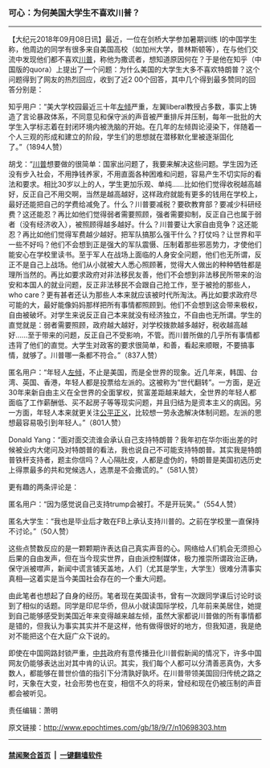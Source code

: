 ### 可心：为何美国大学生不喜欢川普？
------------------------

<p>【大纪元2018年09月08日讯】最近，一位在剑桥大学参加暑期训练 I的中国学生称，他周边的同学有很多来自美国高校（如加州大学，普林斯顿等），在与他们交流中发现他们都不喜欢<a href="http://www.epochtimes.com/gb/tag/%E5%B7%9D%E6%99%AE.html">川普</a>，称他为撒谎者，想知道原因何在？于是他在知乎（中国版的quora）上提出了一个问题：为什么美国的大学生大多不喜欢特朗普？这个问题得到了网友的热烈回应，收到了近2 00个回答，其中几个得到最多赞同的回答分别是：</p>
<p>知乎用户：“美大学校园最近三十年<a href="http://www.epochtimes.com/gb/tag/%E5%B7%A6%E5%80%BE.html">左倾</a>严重，左翼liberal教授占多数，事实上铸造了言论暴政体系，不同意见和保守派的声音被严重排斥并压制，每年一批批的大学生入学标志着在封闭环境内被洗脑的开始。在几年的左倾舆论浸染下，伴随着一个人三观的形成和建立的阶段，学生们的思想就在潜移默化里被逐渐固化了。”（1894人赞）</p>
<p>胡戈：“<a href="http://www.epochtimes.com/gb/tag/%E5%B7%9D%E6%99%AE.html">川普</a>想要做的很简单：国家出问题了，我要来解决这些问题。学生因为还没有步入社会，不用挣钱养家，不用直面各种困难和问题，容易产生不切实际的看法和要求。相比30岁以上的人，学生更加乐观、单纯……比如他们觉得收税越高越好，反正自己不用交啊，当然是越高越好，这样政府就能有更多的钱用在学校上，最好还能把自己的学费给减免了。什么？川普要减税？要砍教育部？要减少科研经费？这还能忍？再比如他们觉得弱者需要照顾，强者需要抑制，反正自己也属于弱者（没有经济收入），被照顾得越多越好。什么？川普要让大家自由竞争？这还能忍？再比如他们觉得军费越少越好。把军队搞那么强干什么？打仗吗？让世界和平一些不好吗？他们不会想到正是强大的军队震慑、压制着那些邪恶势力，才使他们能安心在学校里读书。至于军人在战场上面临的人身安全问题，他们也无所谓，反正不是自己上战场。他们从小就被大人悉心照顾著，觉得大人做出的种种牺牲都是理所当然的。再比如要求政府对非法移民友善，他们不会想到非法移民所带来的治安和本国人的就业问题，反正非法移民不会跟自己抢工作，至于被抢的那些人，who care？更有甚者还认为那些人本来就应该被时代所淘汰。再比如要求政府尽可能的大，最好能像妈妈那样把所有事情都照顾到。他们不会想到这会带来极权，自由被破坏。对学生来说反正自己本来就没有经济独立，不自由也无所谓。学生的直觉就是：弱者需要照顾，政府越大越好，对学校拨款越多越好，税收越高越好……至于带来的问题，反正自己不受影响，不管。而川普所做的几乎所有事情都违背了他们的直觉。大学生对政客的要求很简单，和善，看起来顺眼，不要搞事情，就够了。川普哪一条都不符合。”（837人赞）</p>
<p>匿名用户：“年轻人<a href="http://www.epochtimes.com/gb/tag/%E5%B7%A6%E5%80%BE.html">左倾</a>，不止是美国，而是全世界的现象。近几年来，韩国、台湾、英国、香港，年轻人都是投票给左派的。这被称为“世代翻转”。一方面，是近30年来新自由主义在全世界的全面掌权，贫富差距越来越大，全世界的年轻人都面临了工作薪酬低、买不起房子等等现实问题，并且归结为是资本主义的病因。另一方面，年轻人本来就更关注<a href="http://www.epochtimes.com/gb/tag/%E5%85%AC%E5%B9%B3%E6%AD%A3%E4%B9%89.html">公平正义</a>，比较想一劳永逸解决体制问题。左派的思想最容易吸引到年轻人。”（801人赞）</p>
<p>Donald Yang：“面对面交流谁会承认自己支持特朗普？我年初在华尔街出差的时候被业内大佬问及对特朗普的看法，我也说自己不可能支持特朗普。其实我是特朗普铁杆支持者，题主你信吗？人心隔肚皮，人都是虚伪的，特朗普是美国初选历史上得票最多的共和党候选人，选票是不会撒谎的。”（581人赞）</p>
<p>更有趣的两条评论是：</p>
<p>匿名用户：“因为感觉说自己支持trump会被打。不是开玩笑。”（554人赞）</p>
<p>匿名大学生：“我也是毕业后才敢在FB上承认支持川普的。之前在学校里一直保持不讨论。”（50人赞）</p>
<p>这些点赞数反应的是一颗颗期许表达自己真实声音的心。网络给人们机会无须担心后果的自由发声，但在当今现实世界，自由派控制媒体，极力推崇所谓政治正确，保守派被噤声，新闻中谎言铺天盖地，人们（尤其是学生，大学生）很难分清事实真相—这着实是当今美国社会存在的一个重大问题。</p>
<p>由此笔者也想起了自身的经历。笔者现在美国读书，曾有一次跟同学课后讨论时谈到了相似的话题。同学是印尼华侨，但从小就读国际学校，几年前来美居住，她提到自己能够感受到美国近年来变得越来越左倾，虽然大家都说川普做的所有事情都是错的，但我认为事实其实并不是这样，他有做得很好的地方，但我知道，我是绝对不能把这个在大庭广众下说的。</p>
<p>即使在中国网路封锁严重，<a href="http://www.epochtimes.com/gb/tag/%E4%B8%AD%E5%85%B1.html">中共</a>政府有意传播丑化川普假新闻的情况下，许多中国网友仍能够表达出对其中肯的认识。其实，我们每个人都可以分清善恶真伪，大多数人，都能够在普世价值的指引下分清孰好孰坏。在川普带领美国回归传统之路之时，天象在大变，社会形势也在变，相信不久的将来，曾经和现在仍被压制的声音都会被听见。</p>
<p>责任编辑：萧明</p>

原文链接：http://www.epochtimes.com/gb/18/9/7/n10698303.htm


------------------------
#### [禁闻聚合首页](https://github.com/gfw-breaker/banned-news/blob/master/README.md) &nbsp;|&nbsp;  [一键翻墙软件](https://github.com/gfw-breaker/nogfw/blob/master/README.md)
